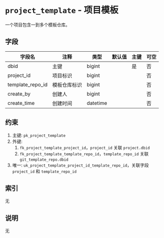 # `project_template` - 项目模板

一个项目包含一到多个模板仓库。

## 字段

| 字段名           | 注释         | 类型     | 默认值 | 主键 | 可空 |
| ---------------- | ------------ | -------- | ------ | ---- | ---- |
| dbid             | 主键         | bigint   |        | 是   | 否   |
| project_id       | 项目标识     | bigint   |        |      | 否   |
| template_repo_id | 模板仓库标识 | bigint   |        |      | 否   |
| create_by        | 创建人       | bigint   |        |      | 否   |
| create_time      | 创建时间     | datetime |        |      | 否   |

## 约束

1. 主键: `pk_project_template`
2. 外键: 
   1. `fk_project_template_project_id`，`project_id` 关联 `project.dbid`
   2. `fk_project_template_template_repo_id`，`template_repo_id` 关联 `git_template_repo.dbid`
3. 唯一: `uk_project_template_project_id_template_repo_id`，关联字段 `project_id` 和 `template_repo_id`

## 索引

无

## 说明

无